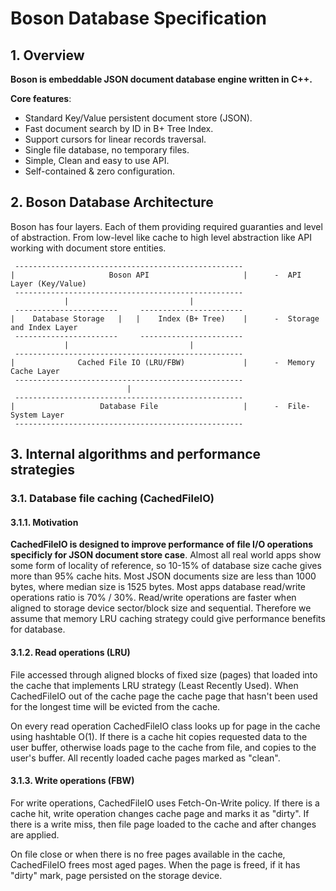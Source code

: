 
# Boson Database Specification

## 1. Overview

**Boson is embeddable JSON document database engine written in C++.**

**Core features**:
- Standard Key/Value persistent document store (JSON).
- Fast document search by ID in B+ Tree Index.
- Support cursors for linear records traversal.
- Single file database, no temporary files.
- Simple, Clean and easy to use API.
- Self-contained & zero configuration.


## 2. Boson Database Architecture

Boson has four layers. Each of them providing required guaranties 
and level of abstraction. From low-level like cache to high level
abstraction like API working with document store entities.

     ---------------------------------------------------
    |                     Boson API                     |      -  API Layer (Key/Value)
     ---------------------------------------------------
                |                           |
     -----------------------     -----------------------
    |    Database Storage   |   |    Index (B+ Tree)    |      -  Storage and Index Layer
     -----------------------     -----------------------
                |                           |
     ---------------------------------------------------
    |              Cached File IO (LRU/FBW)             |      -  Memory Cache Layer
     ---------------------------------------------------
                              |
     ---------------------------------------------------
    |                   Database File                   |      -  File-System Layer
     --------------------------------------------------- 




## 3. Internal algorithms and performance strategies

### 3.1. Database file caching (CachedFileIO)

#### 3.1.1. Motivation

**CachedFileIO is designed to improve performance of file I/O 
operations specificly for JSON document store case**. Almost all 
real world apps show  some form of locality of reference, so 10-15% 
of database size cache gives more than 95% cache hits. Most JSON 
documents size are less than 1000 bytes, where median size is 1525 
bytes. Most apps database read/write operations ratio is 70% / 30%. 
Read/write operations are faster when aligned to storage device 
sector/block size and sequential. Therefore we assume that memory 
LRU caching strategy could give performance benefits for database.



#### 3.1.2. Read operations (LRU)

 
File accessed through aligned blocks of fixed size (pages) that loaded 
into the cache that implements LRU strategy (Least Recently Used). When
CachedFileIO out of the cache page the cache page that hasn't been used 
for the longest time will be evicted from the cache.

On every read operation CachedFileIO class looks up for page in the cache
using hashtable O(1). If there is a cache hit copies requested data to the 
user buffer, otherwise loads page to the cache from file, and copies to the 
user's buffer. All recently loaded cache pages marked as "clean".


#### 3.1.3. Write operations (FBW)

For write operations, CachedFileIO uses Fetch-On-Write policy.
If there is a cache hit, write operation changes cache page
and marks it as "dirty". If there is a write miss, then file 
page loaded to the cache and after changes are applied.

On file close or when there is no free pages available in the
cache, CachedFileIO frees most aged pages. When the page is freed,
if it has "dirty" mark, page persisted on the storage device.





